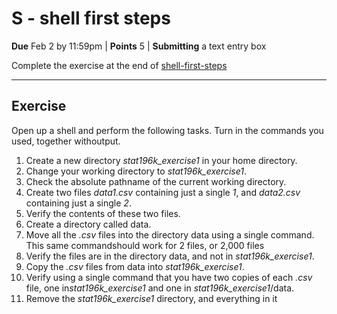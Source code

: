 # S - shell first steps

**Due** Feb 2 by 11:59pm | **Points** 5 | **Submitting** a text entry box

Complete the exercise at the end of [shell-first-steps](stat196k-analyzing-and-processing-big-data\lecture-notes\20210126-shell-first-steps.pdf)

-------

## Exercise

Open up a shell and perform the following tasks. Turn in the commands you used, together withoutput.

1. Create a new directory *stat196k_exercise1* in your home directory.
2. Change your working directory to *stat196k_exercise1*.
3. Check the absolute pathname of the current working directory.
4. Create two files *data1.csv* containing just a single *1*, and *data2.csv* containing just a single *2*.
5. Verify the contents of these two files.
6. Create a directory called data.
7. Move all the *.csv* files into the directory data using a single command. This same commandshould work for 2 files, or 2,000 files
8. Verify the files are in the directory data, and not in *stat196k_exercise1*.
9. Copy the *.csv* files from data into *stat196k_exercise1*.
10. Verify using a single command that you have two copies of each *.csv* file, one in*stat196k_exercise1* and one in *stat196k_exercise1*/data.
11. Remove the *stat196k_exercise1* directory, and everything in it

